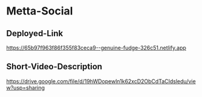 # Metta-Social


## Deployed-Link
https://65b97f963f86f355f83ceca9--genuine-fudge-326c51.netlify.app

## Short-Video-Description
https://drive.google.com/file/d/19hWDopewln1k62xcD2ObCdTaCIdsledu/view?usp=sharing



